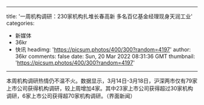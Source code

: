 
---
title: '一周机构调研：230家机构扎堆长春高新 多名百亿基金经理现身天润工业'
categories: 
 - 新媒体
 - 36kr
 - 快讯
headimg: 'https://picsum.photos/400/300?random=4197'
author: 36kr
comments: false
date: Sun, 20 Mar 2022 08:31:36 GMT
thumbnail: 'https://picsum.photos/400/300?random=4197'
---

<div>   
本周机构调研热情仍不温不火。数据显示，3月14日-3月18日，沪深两市仅有79家上市公司获得机构调研，较上周增加4家。其中23家上市公司获得超过30家机构调研，6家上市公司获得超70家机构调研。（界面新闻）  
</div>
            